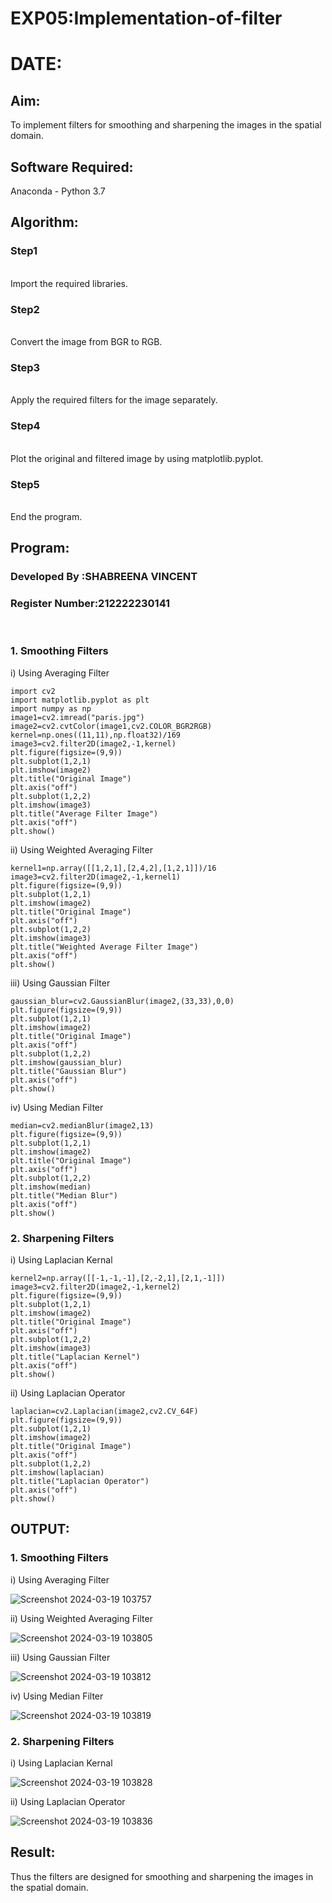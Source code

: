 # EXP05:Implementation-of-filter
# DATE:
## Aim:
To implement filters for smoothing and sharpening the images in the spatial domain.

## Software Required:
Anaconda - Python 3.7

## Algorithm:
### Step1
</br>
Import the required libraries.
</br> 

### Step2
</br>
Convert the image from BGR to RGB.
</br> 

### Step3
</br>
Apply the required filters for the image separately.
</br> 

### Step4
</br>
Plot the original and filtered image by using matplotlib.pyplot.
</br> 

### Step5
</br>
End the program.
</br> 

## Program:
### Developed By   :SHABREENA VINCENT
### Register Number:212222230141
</br>

### 1. Smoothing Filters

i) Using Averaging Filter
```
import cv2
import matplotlib.pyplot as plt
import numpy as np
image1=cv2.imread("paris.jpg")
image2=cv2.cvtColor(image1,cv2.COLOR_BGR2RGB)
kernel=np.ones((11,11),np.float32)/169
image3=cv2.filter2D(image2,-1,kernel)
plt.figure(figsize=(9,9))
plt.subplot(1,2,1)
plt.imshow(image2)
plt.title("Original Image")
plt.axis("off")
plt.subplot(1,2,2)
plt.imshow(image3)
plt.title("Average Filter Image")
plt.axis("off")
plt.show()
```
ii) Using Weighted Averaging Filter
```
kernel1=np.array([[1,2,1],[2,4,2],[1,2,1]])/16
image3=cv2.filter2D(image2,-1,kernel1)
plt.figure(figsize=(9,9))
plt.subplot(1,2,1)
plt.imshow(image2)
plt.title("Original Image")
plt.axis("off")
plt.subplot(1,2,2)
plt.imshow(image3)
plt.title("Weighted Average Filter Image")
plt.axis("off")
plt.show()
```
iii) Using Gaussian Filter
```
gaussian_blur=cv2.GaussianBlur(image2,(33,33),0,0)
plt.figure(figsize=(9,9))
plt.subplot(1,2,1)
plt.imshow(image2)
plt.title("Original Image")
plt.axis("off")
plt.subplot(1,2,2)
plt.imshow(gaussian_blur)
plt.title("Gaussian Blur")
plt.axis("off")
plt.show()
```

iv) Using Median Filter
```
median=cv2.medianBlur(image2,13)
plt.figure(figsize=(9,9))
plt.subplot(1,2,1)
plt.imshow(image2)
plt.title("Original Image")
plt.axis("off")
plt.subplot(1,2,2)
plt.imshow(median)
plt.title("Median Blur")
plt.axis("off")
plt.show()
```

### 2. Sharpening Filters
i) Using Laplacian Kernal
```
kernel2=np.array([[-1,-1,-1],[2,-2,1],[2,1,-1]])
image3=cv2.filter2D(image2,-1,kernel2)
plt.figure(figsize=(9,9))
plt.subplot(1,2,1)
plt.imshow(image2)
plt.title("Original Image")
plt.axis("off")
plt.subplot(1,2,2)
plt.imshow(image3)
plt.title("Laplacian Kernel")
plt.axis("off")
plt.show()
```
ii) Using Laplacian Operator
```
laplacian=cv2.Laplacian(image2,cv2.CV_64F)
plt.figure(figsize=(9,9))
plt.subplot(1,2,1)
plt.imshow(image2)
plt.title("Original Image")
plt.axis("off")
plt.subplot(1,2,2)
plt.imshow(laplacian)
plt.title("Laplacian Operator")
plt.axis("off")
plt.show()
```

## OUTPUT:
### 1. Smoothing Filters

i) Using Averaging Filter

![Screenshot 2024-03-19 103757](https://github.com/premalatha-sureshbabu/Implementation-of-filter/assets/120620842/e16124cc-bb01-4e7f-840c-1990b5d9e998)


ii) Using Weighted Averaging Filter

![Screenshot 2024-03-19 103805](https://github.com/premalatha-sureshbabu/Implementation-of-filter/assets/120620842/681aa19c-42d2-42c4-a638-4516e7b978a1)


iii) Using Gaussian Filter

![Screenshot 2024-03-19 103812](https://github.com/premalatha-sureshbabu/Implementation-of-filter/assets/120620842/f89ff184-1e52-436d-8fac-2a36a3c71238)


iv) Using Median Filter

![Screenshot 2024-03-19 103819](https://github.com/premalatha-sureshbabu/Implementation-of-filter/assets/120620842/28002ad3-0f4b-48fe-8076-ec7a0b154913)


### 2. Sharpening Filters

i) Using Laplacian Kernal

![Screenshot 2024-03-19 103828](https://github.com/premalatha-sureshbabu/Implementation-of-filter/assets/120620842/3724b0b0-30d7-435d-8f97-c345dee8e895)


ii) Using Laplacian Operator

![Screenshot 2024-03-19 103836](https://github.com/premalatha-sureshbabu/Implementation-of-filter/assets/120620842/32549ae9-4f98-40b0-b4cf-398f071e0da0)


## Result:
Thus the filters are designed for smoothing and sharpening the images in the spatial domain.
